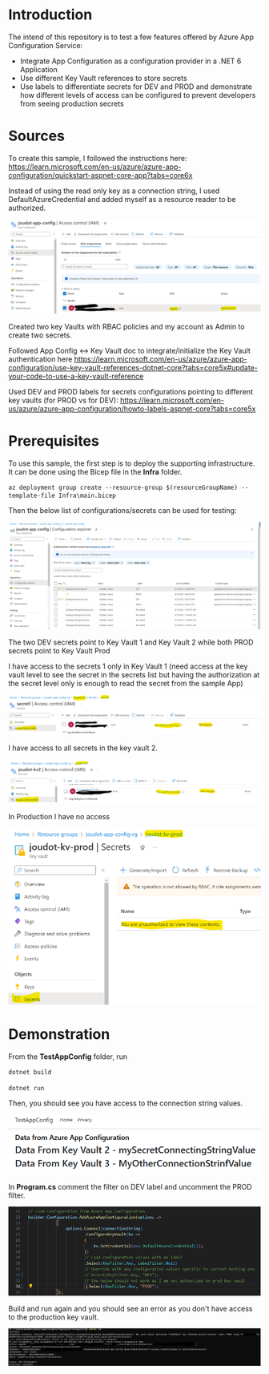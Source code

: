 # Introduction
The intend of this repository is to test a few features offered by Azure App Configuration Service:
- Integrate App Configuration as a configuration provider in a .NET 6 Application
- Use different Key Vault references to store secrets
- Use labels to differentiate secrets for DEV and PROD and demonstrate how different levels of access can be configured to prevent developers from seeing production secrets
  
# Sources
To create this sample, I followed the instructions here: https://learn.microsoft.com/en-us/azure/azure-app-configuration/quickstart-aspnet-core-app?tabs=core6x

Instead of using the read only key as a connection string, I used DefaultAzureCredential and added myself as a resource reader to be authorized.

![](Img/AppConfigurationRBAC.png)

Created two key Vaults with RBAC policies and my account as Admin to create two secrets.

Followed App Config <-> Key Vault doc to integrate/initialize the Key Vault authentication here https://learn.microsoft.com/en-us/azure/azure-app-configuration/use-key-vault-references-dotnet-core?tabs=core5x#update-your-code-to-use-a-key-vault-reference

Used DEV and PROD labels for secrets configurations pointing to different key vaults (for PROD vs for DEV): https://learn.microsoft.com/en-us/azure/azure-app-configuration/howto-labels-aspnet-core?tabs=core5x


# Prerequisites

To use this sample, the first step is to deploy the supporting infrastructure. It can be done using the Bicep file in the **Infra** folder. 

```
az deployment group create --resource-group $(resourceGroupName) --template-file Infra\main.bicep
```

Then the below list of configurations/secrets can be used for testing:

![](Img/ConfigurationExplorer.png)

The two DEV secrets point to Key Vault 1 and Key Vault 2 while both PROD secrets point to Key Vault Prod

I have access to the secrets 1 only in Key Vault 1 (need access at the key vault level to see the secret in the secrets list but having the authorization at the secret level only is enough to read the secret from the sample App)

![](Img/Kv1RbacSecret1.png)

I have access to all secrets in the key vault 2.

![](Img/Kv2RbacKv.png)

In Production I have no access

![](Img/KvProdNoAccess.png)

# Demonstration

From the **TestAppConfig** folder, run 

```
dotnet build

dotnet run
```

Then, you should see you have access to the connection string values.

![](Img/ReadConfAndSecretOK.png)

In **Program.cs** comment the filter on DEV label and uncomment the PROD filter. 

![](Img/UseProdLabel.png)

Build and run again and you should see an error as you don't have access to the production key vault. 

![](Img/ReadProdSecretKO.png)
